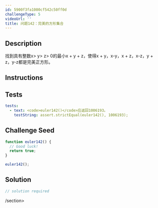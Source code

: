 ```yaml
---
id: 5900f3fa1000cf542c50ff0d
challengeType: 5
videoUrl: ''
title: 问题142：完美的方形集合
---
```


## Description
<section id="description">找到具有整数x&gt; y&gt; z&gt; 0的最小x + y + z，使得x + y，x-y，x + z，x-z，y + z，y-z都是完美正方形。 </section>

## Instructions
<section id="instructions">
</section>

## Tests
<section id='tests'>

```yml
tests:
  - text: <code>euler142()</code>应返回1006193。
    testString: assert.strictEqual(euler142(), 1006193);

```

</section>

## Challenge Seed
<section id='challengeSeed'>

<div id='js-seed'>

```js
function euler142() {
  // Good luck!
  return true;
}

euler142();

```

</div>



</section>

## Solution
<section id='solution'>

```js
// solution required
```

/section>
